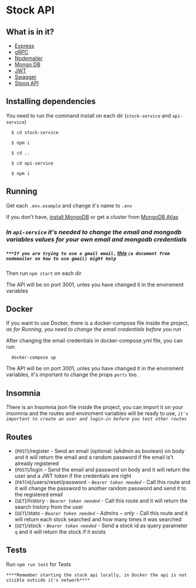 # Stock API

## What is in it?

- [Express](https://expressjs.com/)
- [gRPC](https://grpc.io/)
- [Nodemailer](https://nodemailer.com/about/)
- [Mongo DB](https://www.mongodb.com/)
- [JWT](https://jwt.io/)
- [Swagger](https://swagger.io/)
- [Stooq API](https://stooq.com/t/)

## Installing dependencies

You need to run the command install on each dir (`stock-service` and `api-service`)

```
  $ cd stock-service

  $ npm i

  $ cd ..

  $ cd api-service

  $ npm i
```

## Running

Get each `.env.example` and change it's name to `.env`

If you don't have, [install MongoDB](https://docs.mongodb.com/manual/installation/) or get a cluster
from [MongoDB Atlas](https://www.mongodb.com/atlas)

### _In `api-service` it's needed to change the email and mongodb variables values for your own email and mongodb credentials_

##### `***If you are trying to use a gmail email,` [$this$](https://nodemailer.com/usage/using-gmail/) `(a document from nodemailer on how to use gmail) might help`

Then run `npm start` on each dir

The API will be on port 3001, unles you have changed it in the enviroment variables

## Docker

If you want to use Docker, there is a docker-compose file inside the project, _as for Running, you
need to change the email credentials before you run_

After changing the email credentials in docker-compose.yml file, you can run:

```
  docker-compose up
```

The API will be on port 3001, unles you have changed it in the enviroment variables, it's important
to change the props `ports` too.

## Insomnia

There is an Insomnia json file inside the project, you can import it on your insomnia and the routes
and enviroment variables will be ready to use,
_`it's important to create an user and login-in before you test other routes`_

## Routes

- (`POST`)/register - Send an email (optional: isAdmin as boolean) on body and it will return the
  email and a random password if the email is't already registered
- (`POST`)/login - Send the email and password on body and it will return the user and a JWT token
  if the credentials are right
- (`PATCH`)/users/reset/password - _`Bearer token needed`_ - Call this route and it will change the
  password to another random password and send it to the registered email
- (`GET`)/history - _`Bearer token needed`_ - Call this route and it will return the search history
  from the user
- (`GET`)/stats - _`Bearer token needed`_ - $Admins-only$ - Call this route and it will return each
  stock searched and how many times it was searched
- (`GET`)/stock - _`Bearer token needed`_ - Send a stock id as query parameter `q` and it will
  return the stock if it exists

## Tests

Run `npm run test` for Tests

`****Remember starting the stock api locally, in Docker the api is not visible outside it's network****`
